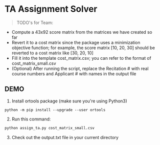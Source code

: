 # TA Assignment Solver

> TODO's for Team:
- Compute a 43x92 score matrix from the matrices we have created so far
- Revert it to a cost matrix since the package uses a minimization objective function; for example, the score matrix [10, 20, 30] should be reverted to a cost matrix like [30, 20, 10]
- Fill it into the template cost_matrix.csv; you can refer to the format of cost_matrix_small.csv
- (Optional) After running the script, replace the Recitation # with real course numbers and Applicant # with names in the output file

## DEMO
1. Install ortools package (make sure you're using Python3)
```
python -m pip install --upgrade --user ortools
```
2. Run this command:
```bash
python assign_ta.py cost_matrix_small.csv
```
3. Check out the output.txt file in your current directory
